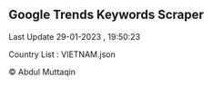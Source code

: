 

## Google Trends Keywords Scraper 
 
Last Update 29-01-2023 , 19:50:23

Country List :
VIETNAM.json



© Abdul Muttaqin 
